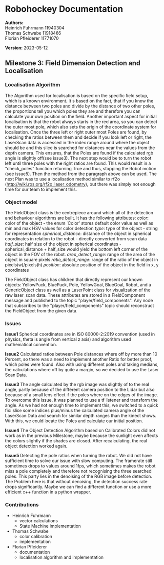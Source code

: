 # Robohockey Documentation
**Authors:**</br>
Heinrich Fuhrmann 11940304 </br>
Thomas Schwabe 11918466</br>
Florian Pfleiderer 11771070</br>

**Version:** 
2023-05-12

## Milestone 3: Field Dimension Detection and Localisation
### Localisation Algorithm
The Algorithm used for localisation is based on the specific field setup, which is a known environment.
It s based on the fact, that if you know the distance between two poles and divide by the distance of two other poles, the proportions tell you
which poles they are and therefore you can calculate your own position on the field.
Another important aspect for initial localisation is that the robot always starts in the red area, so you can detect the outer most pole, which also sets the origin of the coordinate system for localisation.
Once the three left or right outer most Poles are found, by checking the ratios between them and decide if you look left or right, the LaserScan data is accessed in the index range around where the object should be and this slice is searched for distances near the values from the depth camera. This ensures, that the Poles are found if the calculated rgb angle is slightly off(see issue3).
The next step would be to turn the robot left until three poles with the right ratios are found. This would result in a "check_poles" function returning True and thus, stopping the Robot motion (see issue5). Then the method from the paragraph above can be used.
The next Plan was to use a localisation method similar to rf2o (http://wiki.ros.org/rf2o_laser_odometry), but there was simply not enough time for our team to implement this.


### Object model
The FieldObject class is the centrepiece around which all of the detection and behaviour algorithms are built.
It has the following attributes:
        *color*: color of the object - the enum 'Color' stores default color value as well as min and max HSV values for color detection
        *type*: type of the object - string for representation
        *spherical_distance*: distance of the object in spherical coordinates in relation to the robot - directly converted from scan data
        *half_size*: half size of the object in spherical coordinates - spherical_distance + half_size would yield the bottom left 
            corner of the object in the FOV of the robot.
        *area_detect_range*: range of the area of the object in square pixels
        *ratio_detect_range*: range of the ratio of the object in pixels(w)/pixels(h)
        *position*: absolute position of the object in the field in x, y coordinates 

The FieldObject class has children that directly represent our known objects: YellowPuck, BluePuck, Pole, YellowGoal, BlueGoal, Robot, and a GenericObject class as well as a LaserPoint class for visualization of the raw laser_scan data. 
These attributes are stored in a FieldComponent message and published to the topic "player/field_components".
Any node that subscribes to the "player/field_components" topic should reconstruct the FieldObject from the given data.

### Issues 
**Issue1**
Spherical coordinates are in ISO 80000-2:2019 convention (used in physics, theta is angle from vertical z axis) and algorithm used mathematical convention.

**Issue2**
Calculated ratios between Pole distances where off by more than 10 Percent, so there was a need to implement another Ratio for better proof, which poles were found. Also with using different poles and taking medians, the calculations where off by quite a margin, so we decided to use the Laser Scan Data. 

**Issue3**
The angle calculated by the rgb image was slightly of to the real angle, partly because of the different camera position to the Lidar but also because of a small lens effect if the poles where on the edges of the image. To overcome this issue, it was planned to use a tf listener and transform the angle. As we had not enough time to implement this, we switched to a quick fix: slice some indices plus/minus the calculated camera angle of the LaserScan Data and search for similar depth ranges than the kinect shows. With this, we could locate the Poles and calculate our initial position.

**Issue4**
The Object Detection Algorithm based on Calibrated Colors did not work as in the previous Milestone, maybe because the sunlight even affects the colors slightly if the shades are closed. After recalculating, the real object detection worked again.

**Issue5**
Detecting the pole ratios when turning the robot. We did not have sufficient time to solve our issue with slow computing. The framerate still sometimes drops to values around 1fps, which sometimes makes the robot miss a pole completely and therefore not recognising the three searched poles. This party lies in the denoising of the RGB image before detection. The Problem here is that without denoising, the detection success rate drops significantly. Maybe we can find a different function or use a more efficient c++ function in a python wrapper.

### Contributions
- Heinrich Fuhrmann
    - vector calculations
    - State Machine implementation
- Thomas Schwabe
    - color calibration
    - implementation 
- Florian Pfleiderer
    - documentation
    - localisation algorithm and implementation
